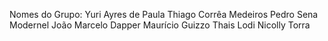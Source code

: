 Nomes do Grupo:
Yuri Ayres de Paula
Thiago Corrêa Medeiros
Pedro Sena Modernel
João Marcelo Dapper
Maurício Guizzo
Thais Lodi
Nicolly Torra
